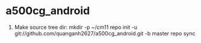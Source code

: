 a500cg_android
===============
1. Make source tree dir:
mkdir -p ~/cm11
repo init -u git://github.com/quanganh2627/a500cg_android.git -b master
repo sync


